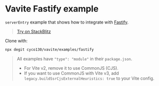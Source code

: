 # Vavite Fastify example

`serverEntry` example that shows how to integrate with [Fastify](https://fastify.io/).

> [Try on StackBlitz](https://stackblitz.com/github/cyco130/vavite/tree/main/examples/fastify)

Clone with:

```bash
npx degit cyco130/vavite/examples/fastify
```

> All examples have `"type": "module"` in their `package.json`.
>
> - For Vite v2, remove it to use CommonJS (CJS).
> - If you want to use CommonJS with Vite v3, add `legacy.buildSsrCjsExternalHeuristics: true` to your Vite config.

